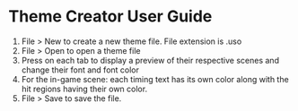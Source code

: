 # Theme Creator User Guide
1. File > New to create a new theme file. File extension is .uso
2. File > Open to open a theme file
2. Press on each tab to display a preview of their respective scenes and change their font and font color
3. For the in-game scene: each timing text has its own color along with the hit regions having their own color.
4. File > Save to save the file.
